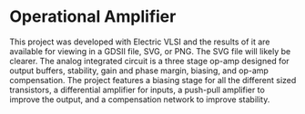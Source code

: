 Operational Amplifier
=====================
This project was developed with Electric VLSI and the results of it are available for viewing in a GDSII file, SVG, or PNG. The SVG file will likely be clearer. The analog integrated circuit is a three stage op-amp designed for output buffers, stability, gain and phase margin, biasing, and op-amp compensation. The project features a biasing stage for all the different sized transistors, a differential amplifier for inputs, a push-pull amplifier to improve the output, and a compensation network to improve stability.
